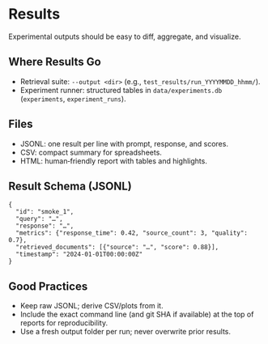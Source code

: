 # Results

Experimental outputs should be easy to diff, aggregate, and visualize.

## Where Results Go
- Retrieval suite: `--output <dir>` (e.g., `test_results/run_YYYYMMDD_hhmm/`).
- Experiment runner: structured tables in `data/experiments.db` (`experiments`, `experiment_runs`).

## Files
- JSONL: one result per line with prompt, response, and scores.
- CSV: compact summary for spreadsheets.
- HTML: human‑friendly report with tables and highlights.

## Result Schema (JSONL)
```
{
  "id": "smoke_1",
  "query": "…",
  "response": "…",
  "metrics": {"response_time": 0.42, "source_count": 3, "quality": 0.7},
  "retrieved_documents": [{"source": "…", "score": 0.88}],
  "timestamp": "2024-01-01T00:00:00Z"
}
```

## Good Practices
- Keep raw JSONL; derive CSV/plots from it.
- Include the exact command line (and git SHA if available) at the top of reports for reproducibility.
- Use a fresh output folder per run; never overwrite prior results.

